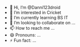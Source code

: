 - 👋 Hi, I’m @Danni123droid
- 👀 I’m interested in Cricket
- 🌱 I’m currently learning BS IT
- 💞️ I’m looking to collaborate on ...
- 📫 How to reach me ...
- 😄 Pronouns: ...
- ⚡ Fun fact: ...

<!---
Danni123droid/Danni123droid is a ✨ special ✨ repository because its `README.md` (this file) appears on your GitHub profile.
You can click the Preview link to take a look at your changes.
--->
